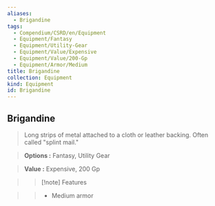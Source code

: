 ```yaml
---
aliases:
  - Brigandine
tags:
  - Compendium/CSRD/en/Equipment
  - Equipment/Fantasy
  - Equipment/Utility-Gear
  - Equipment/Value/Expensive
  - Equipment/Value/200-Gp
  - Equipment/Armor/Medium
title: Brigandine
collection: Equipment
kind: Equipment
id: Brigandine
---
```

## Brigandine    
    
>Long strips of metal attached to a cloth or leather backing. Often called "splint mail."    
> **Options :** Fantasy, Utility Gear    
> **Value :** Expensive, 200 Gp    
>>[!note] Features    
>> - Medium armor
